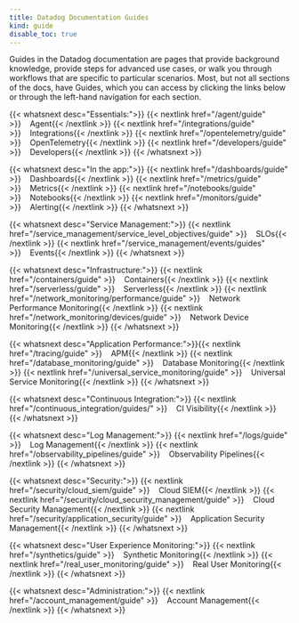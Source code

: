```yaml
---
title: Datadog Documentation Guides
kind: guide
disable_toc: true
---
```


Guides in the Datadog documentation are pages that provide background knowledge, provide steps for advanced use cases, or walk you through workflows that are specific to particular scenarios. Most, but not all sections of the docs, have Guides, which you can access by clicking the links below or through the left-hand navigation for each section.

{{< whatsnext desc="Essentials:">}}
{{< nextlink href="/agent/guide" >}}<i class="icon-agent-fill" style="font-size:25px;color:#7c3eb9;vertical-align:middle"></i>&nbsp;&nbsp;&nbsp;&nbsp;Agent{{< /nextlink >}}
{{< nextlink href="/integrations/guide" >}}<i class="icon-integrations" style="font-size:25px;color:#7c3eb9;vertical-align:middle"></i>&nbsp;&nbsp;&nbsp;&nbsp;Integrations{{< /nextlink >}}
{{< nextlink href="/opentelemetry/guide" >}}<i class="icon-open-telemetry" style="font-size:25px;color:#7c3eb9;vertical-align:middle"></i>&nbsp;&nbsp;&nbsp;&nbsp;OpenTelemetry{{< /nextlink >}}
{{< nextlink href="/developers/guide" >}}<i class="icon-dev-code" style="font-size:25px;color:#7c3eb9;vertical-align:middle"></i>&nbsp;&nbsp;&nbsp;&nbsp;Developers{{< /nextlink >}}
{{< /whatsnext >}}

{{< whatsnext desc="In the app:">}}
{{< nextlink href="/dashboards/guide" >}}<i class="icon-dashboard" style="font-size:25px;color:#7c3eb9;vertical-align:middle"></i>&nbsp;&nbsp;&nbsp;&nbsp;Dashboards{{< /nextlink >}}
{{< nextlink href="/metrics/guide" >}}<i class="icon-metric" style="font-size:25px;color:#7c3eb9;vertical-align:middle"></i>&nbsp;&nbsp;&nbsp;&nbsp;Metrics{{< /nextlink >}}
{{< nextlink href="/notebooks/guide" >}}<i class="icon-notebook" style="font-size:25px;color:#7c3eb9;vertical-align:middle"></i>&nbsp;&nbsp;&nbsp;&nbsp;Notebooks{{< /nextlink >}}
{{< nextlink href="/monitors/guide" >}}<i class="icon-monitor" style="font-size:25px;color:#7c3eb9;vertical-align:middle"></i>&nbsp;&nbsp;&nbsp;&nbsp;Alerting{{< /nextlink >}}
{{< /whatsnext >}}

{{< whatsnext desc="Service Management:">}}
{{< nextlink href="/service_management/service_level_objectives/guide" >}}<i class="icon-slos" style="font-size:25px;color:#7c3eb9;vertical-align:middle"></i>&nbsp;&nbsp;&nbsp;&nbsp;SLOs{{< /nextlink >}}
{{< nextlink href="/service_management/events/guides" >}}<i class="icon-events" style="font-size:25px;color:#7c3eb9;vertical-align:middle"></i>&nbsp;&nbsp;&nbsp;&nbsp;Events{{< /nextlink >}}
{{< /whatsnext >}}

{{< whatsnext desc="Infrastructure:">}}
{{< nextlink href="/containers/guide" >}}<i class="icon-container" style="font-size:25px;color:#7c3eb9;vertical-align:middle"></i>&nbsp;&nbsp;&nbsp;&nbsp;Containers{{< /nextlink >}}
{{< nextlink href="/serverless/guide" >}}<i class="icon-serverless" style="font-size:25px;color:#7c3eb9;vertical-align:middle"></i>&nbsp;&nbsp;&nbsp;&nbsp;Serverless{{< /nextlink >}}
{{< nextlink href="/network_monitoring/performance/guide" >}}<i class="icon-network" style="font-size:25px;color:#7c3eb9;vertical-align:middle"></i>&nbsp;&nbsp;&nbsp;&nbsp;Network Performance Monitoring{{< /nextlink >}}
{{< nextlink href="/network_monitoring/devices/guide" >}}<i class="icon-ndm" style="font-size:25px;color:#7c3eb9;vertical-align:middle"></i>&nbsp;&nbsp;&nbsp;&nbsp;Network Device Monitoring{{< /nextlink >}}
{{< /whatsnext >}}

{{< whatsnext desc="Application Performance:">}}{{< nextlink href="/tracing/guide" >}}<i class="icon-apm" style="font-size:25px;color:#7c3eb9;vertical-align:middle"></i>&nbsp;&nbsp;&nbsp;&nbsp;APM{{< /nextlink >}}
{{< nextlink href="/database_monitoring/guide" >}}<i class="icon-database-2" style="font-size:25px;color:#7c3eb9;vertical-align:middle"></i>&nbsp;&nbsp;&nbsp;&nbsp;Database Monitoring{{< /nextlink >}}
{{< nextlink href="/universal_service_monitoring/guide" >}}<i class="icon-usm" style="font-size:25px;color:#7c3eb9;vertical-align:middle"></i>&nbsp;&nbsp;&nbsp;&nbsp;Universal Service Monitoring{{< /nextlink >}}
{{< /whatsnext >}}

{{< whatsnext desc="Continuous Integration:">}}
{{< nextlink href="/continuous_integration/guides/" >}}<i class="icon-ci" style="font-size:25px;color:#7c3eb9;vertical-align:middle"></i>&nbsp;&nbsp;&nbsp;&nbsp;CI Visibility{{< /nextlink >}}
{{< /whatsnext >}}

{{< whatsnext desc="Log Management:">}}
{{< nextlink href="/logs/guide" >}}<i class="icon-log" style="font-size:25px;color:#7c3eb9;vertical-align:middle"></i>&nbsp;&nbsp;&nbsp;&nbsp;Log Management{{< /nextlink >}}
{{< nextlink href="/observability_pipelines/guide" >}}<i class="icon-pipelines" style="font-size:25px;color:#7c3eb9;vertical-align:middle"></i>&nbsp;&nbsp;&nbsp;&nbsp;Observability Pipelines{{< /nextlink >}}
{{< /whatsnext >}}

{{< whatsnext desc="Security:">}}
{{< nextlink href="/security/cloud_siem/guide" >}}<i class="icon-siem" style="font-size:25px;color:#7c3eb9;vertical-align:middle"></i>&nbsp;&nbsp;&nbsp;&nbsp;Cloud SIEM{{< /nextlink >}}
{{< nextlink href="/security/cloud_security_management/guide" >}}<i class="icon-cloud-security-management" style="font-size:25px;color:#7c3eb9;vertical-align:middle"></i>&nbsp;&nbsp;&nbsp;&nbsp;Cloud Security Management{{< /nextlink >}}
{{< nextlink href="/security/application_security/guide" >}}<i class="icon-app-sec" style="font-size:25px;color:#7c3eb9;vertical-align:middle"></i>&nbsp;&nbsp;&nbsp;&nbsp;Application Security Management{{< /nextlink >}}
{{< /whatsnext >}}

{{< whatsnext desc="User Experience Monitoring:">}}
{{< nextlink href="/synthetics/guide" >}}<i class="icon-synthetics" style="font-size:25px;color:#7c3eb9;vertical-align:middle"></i>&nbsp;&nbsp;&nbsp;&nbsp;Synthetic Monitoring{{< /nextlink >}}
{{< nextlink href="/real_user_monitoring/guide" >}}<i class="icon-rum" style="font-size:25px;color:#7c3eb9;vertical-align:middle"></i>&nbsp;&nbsp;&nbsp;&nbsp;Real User Monitoring{{< /nextlink >}}
{{< /whatsnext >}}

{{< whatsnext desc="Administration:">}}
{{< nextlink href="/account_management/guide" >}}<i class="icon-cog-2" style="font-size:25px;color:#7c3eb9;vertical-align:middle"></i>&nbsp;&nbsp;&nbsp;&nbsp;Account Management{{< /nextlink >}}
{{< /whatsnext >}}